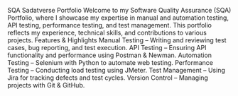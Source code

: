 SQA Sadatverse Portfolio
Welcome to my Software Quality Assurance (SQA) Portfolio, where I showcase my expertise in manual and automation testing, API testing, performance testing, and test management.
This portfolio reflects my experience, technical skills, and contributions to various projects.
Features & Highlights
Manual Testing – Writing and reviewing test cases, bug reporting, and test execution.
API Testing – Ensuring API functionality and performance using Postman & Newman.
Automation Testing – Selenium with Python to automate web testing.
Performance Testing – Conducting load testing using JMeter.
Test Management – Using Jira for tracking defects and test cycles.
Version Control – Managing projects with Git & GitHub.
